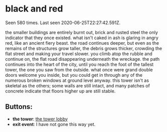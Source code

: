 # black and red

Seen 580 times. Last seen 2020-06-25T22:27:42.591Z.

the smaller buildings are entirely burnt out, brick and rusted steel the only indicator that they once existed. what isn't caked in ash is glaring in angry red, like an ancient fiery beast. the road continues deeper, but even as the remains of the structures grow taller, the debris grows thicker, crowding the flat street and making your travel slower. you climb atop the rubble and continue on, the flat road disappearing underneath the wreckage. the path continues into the heart of the city, until you reach the foot of the tallest tower, the one you saw from the outside. what once were grand double doors welcome you inside, but you could get in through any of the numerous broken windows at ground level anyway. this tower isn't as skeletal as the others; some walls are still intact, and many patches of concrete indicate that floors higher up are still stable.

## Buttons:

- **the tower**: [the tower lobby](the-tower-lobby-304ldl.md)
- **exit event**: I have not gone this way yet.